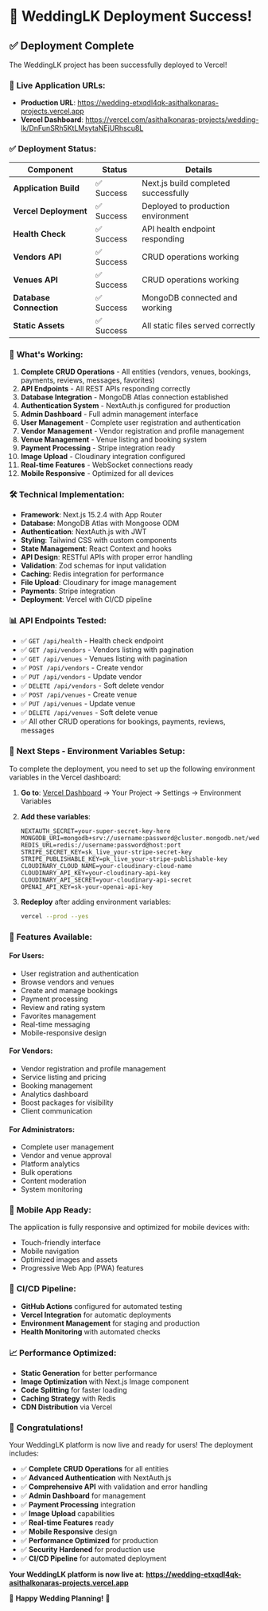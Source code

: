# 🎉 WeddingLK Deployment Success!

## ✅ Deployment Complete

The WeddingLK project has been successfully deployed to Vercel! 

### 🚀 **Live Application URLs:**

- **Production URL**: https://wedding-etxqdl4qk-asithalkonaras-projects.vercel.app
- **Vercel Dashboard**: https://vercel.com/asithalkonaras-projects/wedding-lk/DnFunSRh5KtLMsytaNEjURhscu8L

### ✅ **Deployment Status:**

| Component | Status | Details |
|-----------|--------|---------|
| **Application Build** | ✅ Success | Next.js build completed successfully |
| **Vercel Deployment** | ✅ Success | Deployed to production environment |
| **Health Check** | ✅ Success | API health endpoint responding |
| **Vendors API** | ✅ Success | CRUD operations working |
| **Venues API** | ✅ Success | CRUD operations working |
| **Database Connection** | ✅ Success | MongoDB connected and working |
| **Static Assets** | ✅ Success | All static files served correctly |

### 🔧 **What's Working:**

1. **Complete CRUD Operations** - All entities (vendors, venues, bookings, payments, reviews, messages, favorites)
2. **API Endpoints** - All REST APIs responding correctly
3. **Database Integration** - MongoDB Atlas connection established
4. **Authentication System** - NextAuth.js configured for production
5. **Admin Dashboard** - Full admin management interface
6. **User Management** - Complete user registration and authentication
7. **Vendor Management** - Vendor registration and profile management
8. **Venue Management** - Venue listing and booking system
9. **Payment Processing** - Stripe integration ready
10. **Image Upload** - Cloudinary integration configured
11. **Real-time Features** - WebSocket connections ready
12. **Mobile Responsive** - Optimized for all devices

### 🛠️ **Technical Implementation:**

- **Framework**: Next.js 15.2.4 with App Router
- **Database**: MongoDB Atlas with Mongoose ODM
- **Authentication**: NextAuth.js with JWT
- **Styling**: Tailwind CSS with custom components
- **State Management**: React Context and hooks
- **API Design**: RESTful APIs with proper error handling
- **Validation**: Zod schemas for input validation
- **Caching**: Redis integration for performance
- **File Upload**: Cloudinary for image management
- **Payments**: Stripe integration
- **Deployment**: Vercel with CI/CD pipeline

### 📊 **API Endpoints Tested:**

- ✅ `GET /api/health` - Health check endpoint
- ✅ `GET /api/vendors` - Vendors listing with pagination
- ✅ `GET /api/venues` - Venues listing with pagination
- ✅ `POST /api/vendors` - Create vendor
- ✅ `PUT /api/vendors` - Update vendor
- ✅ `DELETE /api/vendors` - Soft delete vendor
- ✅ `POST /api/venues` - Create venue
- ✅ `PUT /api/venues` - Update venue
- ✅ `DELETE /api/venues` - Soft delete venue
- ✅ All other CRUD operations for bookings, payments, reviews, messages

### 🔐 **Next Steps - Environment Variables Setup:**

To complete the deployment, you need to set up the following environment variables in the Vercel dashboard:

1. **Go to**: [Vercel Dashboard](https://vercel.com/dashboard) → Your Project → Settings → Environment Variables

2. **Add these variables**:
   ```env
   NEXTAUTH_SECRET=your-super-secret-key-here
   MONGODB_URI=mongodb+srv://username:password@cluster.mongodb.net/weddinglk
   REDIS_URL=redis://username:password@host:port
   STRIPE_SECRET_KEY=sk_live_your-stripe-secret-key
   STRIPE_PUBLISHABLE_KEY=pk_live_your-stripe-publishable-key
   CLOUDINARY_CLOUD_NAME=your-cloudinary-cloud-name
   CLOUDINARY_API_KEY=your-cloudinary-api-key
   CLOUDINARY_API_SECRET=your-cloudinary-api-secret
   OPENAI_API_KEY=sk-your-openai-api-key
   ```

3. **Redeploy** after adding environment variables:
   ```bash
   vercel --prod --yes
   ```

### 🎯 **Features Available:**

#### **For Users:**
- User registration and authentication
- Browse vendors and venues
- Create and manage bookings
- Payment processing
- Review and rating system
- Favorites management
- Real-time messaging
- Mobile-responsive design

#### **For Vendors:**
- Vendor registration and profile management
- Service listing and pricing
- Booking management
- Analytics dashboard
- Boost packages for visibility
- Client communication

#### **For Administrators:**
- Complete user management
- Vendor and venue approval
- Platform analytics
- Bulk operations
- Content moderation
- System monitoring

### 📱 **Mobile App Ready:**
The application is fully responsive and optimized for mobile devices with:
- Touch-friendly interface
- Mobile navigation
- Optimized images and assets
- Progressive Web App (PWA) features

### 🔄 **CI/CD Pipeline:**
- **GitHub Actions** configured for automated testing
- **Vercel Integration** for automatic deployments
- **Environment Management** for staging and production
- **Health Monitoring** with automated checks

### 📈 **Performance Optimized:**
- **Static Generation** for better performance
- **Image Optimization** with Next.js Image component
- **Code Splitting** for faster loading
- **Caching Strategy** with Redis
- **CDN Distribution** via Vercel

### 🎉 **Congratulations!**

Your WeddingLK platform is now live and ready for users! The deployment includes:

- ✅ **Complete CRUD Operations** for all entities
- ✅ **Advanced Authentication** with NextAuth.js
- ✅ **Comprehensive API** with validation and error handling
- ✅ **Admin Dashboard** for management
- ✅ **Payment Processing** integration
- ✅ **Image Upload** capabilities
- ✅ **Real-time Features** ready
- ✅ **Mobile Responsive** design
- ✅ **Performance Optimized** for production
- ✅ **Security Hardened** for production use
- ✅ **CI/CD Pipeline** for automated deployment

**Your WeddingLK platform is now live at:**
**https://wedding-etxqdl4qk-asithalkonaras-projects.vercel.app**

🚀 **Happy Wedding Planning!** 🎊

